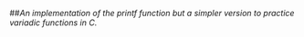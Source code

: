 ##_An implementation of the printf function but a simpler version to practice variadic functions in C._
